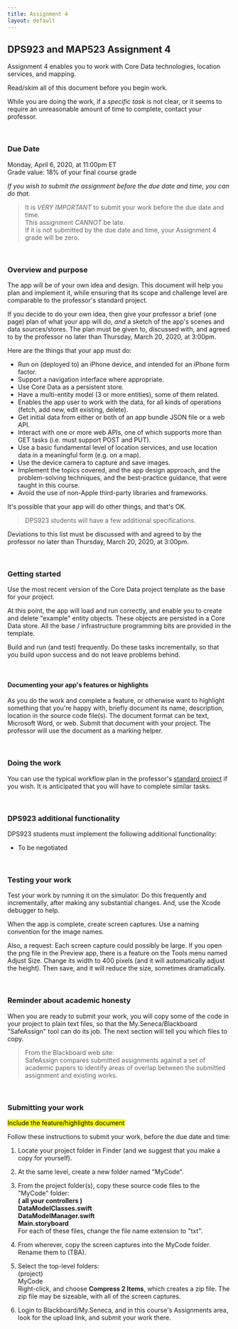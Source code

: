 ```yaml
---
title: Assignment 4
layout: default
---
```


## DPS923 and MAP523 Assignment 4

Assignment 4 enables you to work with Core Data technologies, location services, and mapping. 

Read/skim all of this document before you begin work.

While you are doing the work, if a *specific task* is not clear, or it seems to require an unreasonable amount of time to complete, contact your professor. 

<br>

### Due Date

Monday, April 6, 2020, at 11:00pm ET  
Grade value: 18% of your final course grade

*If you wish to submit the assignment before the due date and time, you can do that.*

> It is *VERY IMPORTANT* to submit your work before the due date and time.  
> This assignment *CANNOT* be late.  
> If it is not submitted by the due date and time, your Assignment 4 grade will be zero.  

<br>

### Overview and purpose

The app will be of your own idea and design. This document will help you plan and implement it, while ensuring that its scope and challenge level are comparable to the professor's standard project. 

If you decide to do your own idea, then give your professor a brief (one page) plan of what your app will do, *and* a sketch of the app's scenes and data sources/stores. The plan must be given to, discussed with, and agreed to by the professor no later than Thursday, March 20, 2020, at 3:00pm. 

Here are the things that your app must do:

* Run on (deployed to) an iPhone device, and intended for an iPhone form factor. 
* Support a navigation interface where appropriate. 
* Use Core Data as a persistent store. 
* Have a multi-entity model (3 or more entities), some of them related. 
* Enables the app user to work with the data, for all kinds of operations (fetch, add new, edit existing, delete). 
* Get initial data from either or both of an app bundle JSON file or a web API. 
* Interact with one or more web APIs, one of which supports more than GET tasks (i.e. must support POST and PUT). 
* Use a basic fundamental level of location services, and use location data in a meaningful form (e.g. on a map). 
* Use the device camera to capture and save images. 
* Implement the topics covered, and the app design approach, and the problem-solving techniques, and the best-practice guidance, that were taught in this course. 
* Avoid the use of non-Apple third-party libraries and frameworks. 

It's possible that your app will do other things, and that's OK. 

> DPS923 students will have a few additional specifications. 

Deviations to this list must be discussed with and agreed to by the professor no later than Thursday, March 20, 2020, at 3:00pm. 

<br>

### Getting started

Use the most recent version of the Core Data project template as the base for your project. 

At this point, the app will load and run correctly, and enable you to create and delete "example" entity objects. These objects are persisted in a Core Data store. All the base / infrastructure programming bits are provided in the template. 

Build and run (and test) frequently. Do these tasks incrementally, so that you build upon success and do not leave problems behind. 

<br>

#### Documenting your app's features or highlights 

As you do the work and complete a feature, or otherwise want to highlight something that you're happy with, briefly document its name, description, location in the source code file(s). The document format can be text, Microsoft Word, or web. Submit that document with your project. The professor will use the document as a marking helper. 

<br>

### Doing the work 

You can use the typical workflow plan in the professor's [standard project](assign4-professor) if you wish. It is anticipated that you will have to complete similar tasks. 

<br>

### DPS923 additional functionality

DPS923 students must implement the following additional functionality:
* To be negotiated

<br>

### Testing your work

Test your work by running it on the simulator. Do this frequently and incrementally, after making any substantial changes. And, use the Xcode debugger to help. 

When the app is complete, create screen captures. Use a naming convention for the image names. 

Also, a request: Each screen capture could possibly be large. If you open the png file in the Preview app, there is a feature on the Tools menu named Adjust Size. Change its width to 400 pixels (and it will automatically adjust the height). Then save, and it will reduce the size, sometimes dramatically.

<br>

### Reminder about academic honesty

When you are ready to submit your work, you will copy some of the code in your project to plain text files, so that the My.Seneca/Blackboard "SafeAssign" tool can do its job. The next section will tell you which files to copy.

> From the Blackboard web site:  
> SafeAssign compares submitted assignments against a set of academic papers to identify areas of overlap between the submitted assignment and existing works.

<br>

### Submitting your work

<mark>Include the feature/highlights document</mark>

Follow these instructions to submit your work, before the due date and time:  

1. Locate your project folder in Finder (and we suggest that you make a copy for yourself).

2. At the same level, create a new folder named "MyCode".

3. From the project folder(s), copy these source code files to the "MyCode" folder:  
**( all your controllers )**  
**DataModelClasses.swift**  
**DataModelManager.swift**  
**Main.storyboard**  
For each of these files, change the file name extension to "txt".

4. From wherever, copy the screen captures into the MyCode folder. Rename them to (TBA). 

5. Select the top-level folders:  
(project)  
MyCode  
Right-click, and choose **Compress 2 Items**, which creates a zip file. The zip file may be sizeable, with all of the screen captures.   

6. Login to Blackboard/My.Seneca, and in this course's Assignments area, look for the upload link, and submit your work there.  

<br>

